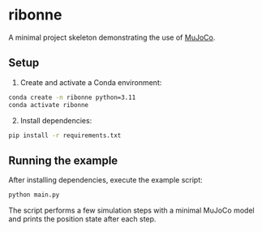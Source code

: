 # ribonne

A minimal project skeleton demonstrating the use of [MuJoCo](https://mujoco.org/).

## Setup

1. Create and activate a Conda environment:

```bash
conda create -n ribonne python=3.11
conda activate ribonne
```

2. Install dependencies:

```bash
pip install -r requirements.txt
```

## Running the example

After installing dependencies, execute the example script:

```bash
python main.py
```

The script performs a few simulation steps with a minimal MuJoCo model and prints the position state after each step.

